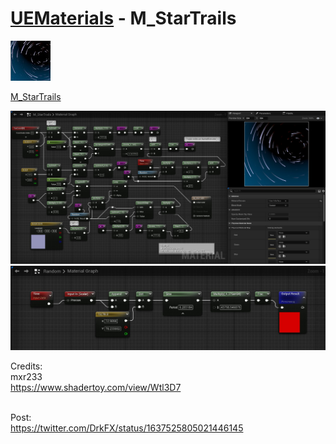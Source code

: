 # <a href="..">UEMaterials</a> - M_StarTrails
<img src="M_StarTrails_00.jpeg" width="64px" /><br/>

<a href="../M_StarTrails.uasset">M_StarTrails</a><br/>

<img src="M_StarTrails_01.jpeg" width="640px" /><br/> 
<img src="M_StarTrails_02.jpeg" width="640px" /><br/>

Credits:<br/>
mxr233<br/>
<a href="https://www.shadertoy.com/view/Wtl3D7">https://www.shadertoy.com/view/Wtl3D7</a><br/>

<br/>
Post:<br/>
<a href="https://twitter.com/DrkFX/status/1637525805021446145">https://twitter.com/DrkFX/status/1637525805021446145</a><br/>